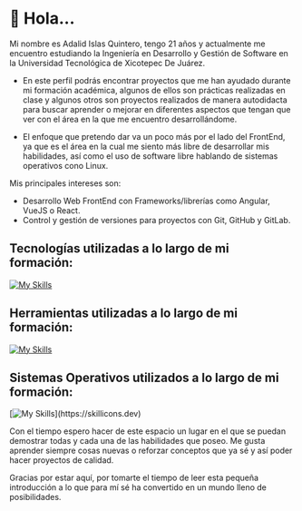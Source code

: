 # 👋 Hola... 
Mi nombre es Adalid Islas Quintero, tengo 21 años y
actualmente me encuentro estudiando la Ingeniería en Desarrollo y Gestión de Software en la
Universidad Tecnológica de Xicotepec De Juárez.
- En este perfil podrás encontrar proyectos que me han ayudado durante mi formación académica, algunos de ellos son prácticas realizadas en clase y algunos otros son proyectos realizados de manera autodidacta para buscar aprender o mejorar en diferentes aspectos que tengan que ver con el área en la que me encuentro desarrollándome.

- El enfoque que pretendo dar va un poco más por el lado del FrontEnd, ya que es el área en la cual me siento más libre de desarrollar mis habilidades,
así como el uso de software libre hablando de sistemas operativos cono Linux.

Mis principales intereses son:
- Desarrollo Web FrontEnd con Frameworks/librerías como Angular, VueJS o React.
- Control y gestión de versiones para proyectos con Git, GitHub y GitLab.

## Tecnologías utilizadas a lo largo de mi formación:
  
   [![My Skills](https://skillicons.dev/icons?i=js,html,css,react,vue,angular,ts,java,git,py,bootstrap,django,mysql,nodejs,npm)](https://skillicons.dev)

## Herramientas utilizadas a lo largo de mi formación:
  
   [![My Skills](https://skillicons.dev/icons?i=androidstudio,atom,github,gitlab,postman,sublime,vscode)](https://skillicons.dev)

## Sistemas Operativos utilizados a lo largo de mi formación:
  
  [![My Skills](https://skillicons.dev/icons?i=linux,windows,ubuntu,arch,debian,mint,)](https://skillicons.dev)

Con el tiempo espero hacer de este espacio un lugar en el que se puedan demostrar
todas y cada una de las habilidades que poseo.
Me gusta aprender siempre cosas nuevas o reforzar conceptos que ya sé y así poder hacer proyectos de calidad.

Gracias por estar aquí, por tomarte el tiempo de leer esta pequeña introducción a lo que para mí sé ha convertido en un mundo lleno de posibilidades.
